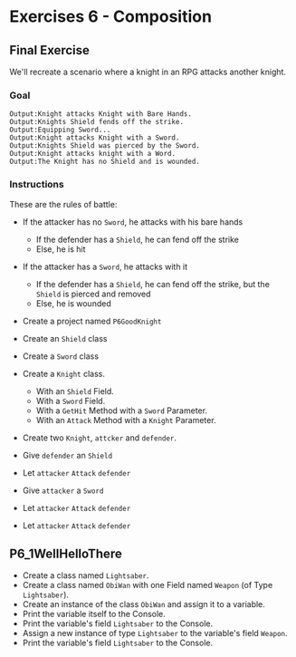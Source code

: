 # Exercises 6 - Composition

## Final Exercise
We'll recreate a scenario where a knight in an RPG attacks another knight.

### Goal

```
Output:Knight attacks Knight with Bare Hands.
Output:Knights Shield fends off the strike.
Output:Equipping Sword...
Output:Knight attacks Knight with a Sword.
Output:Knights Shield was pierced by the Sword.
Output:Knight attacks knight with a Word.
Output:The Knight has no Shield and is wounded.
```

### Instructions
These are the rules of battle:
- If the attacker has no `Sword`, he attacks with his bare hands
    - If the defender has a `Shield`, he can fend off the strike
    - Else, he is hit
- If the attacker has a `Sword`, he attacks with it
    - If the defender has a `Shield`, he can fend off the strike, but the `Shield` is pierced and removed
    - Else, he is wounded

- Create a project named `P6GoodKnight`
- Create an `Shield` class
- Create a `Sword` class
- Create a `Knight` class.
  - With an `Shield` Field.
  - With a `Sword` Field.
  - With a `GetHit` Method with a `Sword` Parameter.
  - With an `Attack` Method with a `Knight` Parameter.
- Create two `Knight`, `attcker` and `defender`.
- Give `defender` an `Shield`
- Let `attacker` `Attack` `defender`
- Give `attacker` a `Sword`
- Let `attacker` `Attack` `defender`
- Let `attacker` `Attack` `defender`

## P6_1WellHelloThere
- Create a class named `Lightsaber`.
- Create a class named `ObiWan` with one Field named `Weapon` (of Type `Lightsaber`).
- Create an instance of the class `ObiWan` and assign it to a variable.
- Print the variable itself to the Console.
- Print the variable's field `Lightsaber` to the Console.
- Assign a new instance of type `Lightsaber` to the variable's field `Weapon`.
- Print the variable's field `Lightsaber` to the Console.


